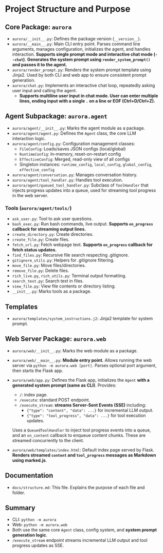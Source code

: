 # Project Structure and Purpose

## Core Package: `aurora`
- `aurora/__init__.py`: Defines the package version (`__version__`).
- `aurora/__main__.py`: Main CLI entry point. Parses command line arguments, manages configuration, initializes the agent, and handles interaction. **Supports single prompt mode and interactive chat mode (`--chat`)**. **Generates the system prompt using `render_system_prompt()` and passes it to the agent.**
- `aurora/render_prompt.py`: Renders the system prompt template using Jinja2. Used by both CLI and web app to ensure consistent prompt generation.
- `aurora/chat.py`: Implements an interactive chat loop, repeatedly asking user input and calling the agent.
  - **Supports multiline user input in chat mode. User can enter multiple lines, ending input with a single `.` on a line or EOF (Ctrl+D/Ctrl+Z).**

## Agent Subpackage: `aurora.agent`
- `aurora/agent/__init__.py`: Marks the agent module as a package.
- `aurora/agent/agent.py`: Defines the `Agent` class, the core LLM interaction logic.
- `aurora/agent/config.py`: Configuration management classes:
  - `FileConfig`: Loads/saves JSON configs (local/global)
  - `RuntimeConfig`: In-memory, reset-on-restart config
  - `EffectiveConfig`: Merged, read-only view of all configs
  - Singleton instances: `runtime_config`, `local_config`, `global_config`, `effective_config`
- `aurora/agent/conversation.py`: Manages conversation history.
- `aurora/agent/tool_handler.py`: Handles tool execution.
- `aurora/agent/queued_tool_handler.py`: Subclass of `ToolHandler` that injects progress updates into a queue, used for streaming tool progress in the web server.

### Tools (`aurora/agent/tools/`)
- `ask_user.py`: Tool to ask user questions.
- `bash_exec.py`: Run bash commands, live output. **Supports `on_progress` callback for streaming output lines.**
- `create_directory.py`: Create directories.
- `create_file.py`: Create files.
- `fetch_url.py`: Fetch webpage text. **Supports `on_progress` callback for fetch status updates.**
- `find_files.py`: Recursive file search respecting .gitignore.
- `gitignore_utils.py`: Helpers for .gitignore filtering.
- `move_file.py`: Move files/directories.
- `remove_file.py`: Delete files.
- `rich_live.py`, `rich_utils.py`: Terminal output formatting.
- `search_text.py`: Search text in files.
- `view_file.py`: View file contents or directory listing.
- `__init__.py`: Marks tools as a package.

## Templates
- `aurora/templates/system_instructions.j2`: Jinja2 template for system prompt.

## Web Server Package: `aurora.web`
- `aurora/web/__init__.py`: Marks the web module as a package.
- `aurora/web/__main__.py`: **Module entry point.** Allows running the web server via `python -m aurora.web [port]`. Parses optional port argument, then starts the Flask app.
- `aurora/web/app.py`: Defines the Flask app, initializes the `Agent` **with a generated system prompt (same as CLI)**. Provides:
  - `/`: index page.
  - `/execute`: standard POST endpoint.
  - `/execute_stream`: **streams Server-Sent Events (SSE)** including:
    - `{"type": "content", "data": ...}` for incremental LLM output.
    - `{"type": "tool_progress", "data": ...}` for tool execution updates.

  Uses a `QueuedToolHandler` to inject tool progress events into a queue, and an `on_content` callback to enqueue content chunks. These are streamed concurrently to the client.
- `aurora/web/templates/index.html`: Default index page served by Flask. **Renders streamed `content` and `tool_progress` messages as Markdown using marked.js**.

## Documentation
- `docs/structure.md`: This file. Explains the purpose of each file and folder.

## Summary
- CLI: `python -m aurora`
- Web: `python -m aurora.web`
- Both use the same core `Agent` class, config system, and **system prompt generation logic**.
- `/execute_stream` endpoint streams incremental LLM output and tool progress updates as SSE.
